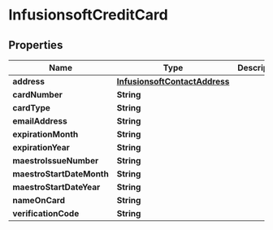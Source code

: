 
# InfusionsoftCreditCard

## Properties
Name | Type | Description | Notes
------------ | ------------- | ------------- | -------------
**address** | [**InfusionsoftContactAddress**](InfusionsoftContactAddress.md) |  |  [optional]
**cardNumber** | **String** |  |  [optional]
**cardType** | **String** |  |  [optional]
**emailAddress** | **String** |  |  [optional]
**expirationMonth** | **String** |  |  [optional]
**expirationYear** | **String** |  |  [optional]
**maestroIssueNumber** | **String** |  |  [optional]
**maestroStartDateMonth** | **String** |  |  [optional]
**maestroStartDateYear** | **String** |  |  [optional]
**nameOnCard** | **String** |  |  [optional]
**verificationCode** | **String** |  |  [optional]



